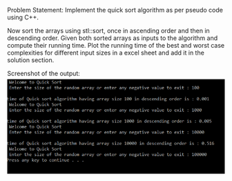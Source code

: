 Problem Statement:
Implement the quick sort algorithm as per pseudo code using C++.

Now sort the arrays using stl::sort, once in ascending order and then in descending order. Given both sorted arrays as inputs to the algorithm and compute their running time. Plot the running time of the best and worst case complexities for different input sizes in a excel sheet and add it in the solution section.


Screenshot of the output:
![Alt text](https://github.com/talha3111997/Data-Structures-and-Algorithms/blob/master/quickSort/output.png?raw=true "Output")
